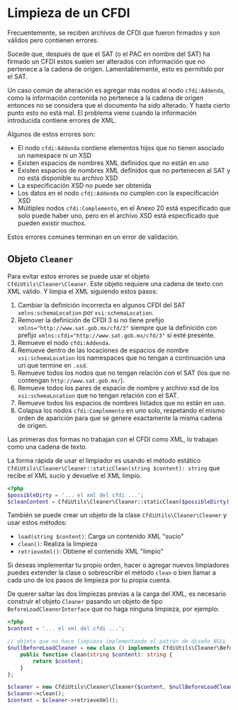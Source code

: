 # Limpieza de un CFDI

Frecuentemente, se reciben archivos de CFDI que fueron firmados y son válidos pero contienen errores.

Sucede que, después de que el SAT (o el PAC en nombre del SAT) ha firmado un CFDI estos suelen ser alterados
con información que no pertenece a la cadena de origen. Lamentablemente, esto es permitido por el SAT.

Un caso común de alteración es agregar más nodos al nodo `cfdi:Addenda`, como la información contenida
no pertenece a la cadena de origen entonces no se considera que el documento ha sido alterado.
Y hasta cierto punto esto no está mal. El problema viene cuando la información introducida contiene errores de XML.

Algunos de estos errores son:

- El nodo `cfdi:Addenda` contiene elementos hijos que no tienen asociado un namespace ni un XSD
- Existen espacios de nombres XML definidos que no están en uso
- Existen espacios de nombres XML definidos que no pertenecen al SAT y no está disponible su archivo XSD
- La especificación XSD no puede ser obtenida
- Los datos en el nodo `cfdi:Addenda` no cumplen con la especificación XSD
- Múltiples nodos `cfdi:Complemento`, en el Anexo 20 está especificado que solo puede haber uno,
  pero en el archivo XSD está especificado que pueden existir muchos.

Estos errores comunes terminan en un error de validación.

## Objeto `Cleaner`

Para evitar estos errores se puede usar el objeto `CfdiUtils\Cleaner\Cleaner`.
Este objeto requiere una cadena de texto con XML válido. Y limpia el XML siguiendo estos pasos:

1. Cambiar la definición incorrecta en algunos CFDI del SAT `xmlns:schemaLocation` por `xsi:schemaLocation`.
2. Remover la definición de CFDI 3 si no tiene prefijo `xmlns="http://www.sat.gob.mx/cfd/3"` siempre que la definición
   con prefijo `xmlns:cfdi="http://www.sat.gob.mx/cfd/3"` sí esté presente.
3. Remueve el nodo `cfdi:Addenda`.
4. Remueve dentro de las locaciones de espacios de nombre `xsi:schemaLocation` los namespaces que no tengan
   a continuación una uri que termine en `.xsd`.
5. Remueve todos los nodos que no tengan relación con el SAT (los que no contengan `http://www.sat.gob.mx/`).
6. Remueve todos los pares de espacio de nombre y archivo xsd de los `xsi:schemaLocation` que no tengan relación con el SAT.
7. Remueve todos los espacios de nombres listados que no están en uso.
8. Colapsa los nodos `cfdi:Complemento` en uno solo, respetando el mismo orden de aparición para que se genere
   exactamente la misma cadena de origen.

Las primeras dos formas no trabajan con el CFDI como XML, lo trabajan como una cadena de texto.

La forma rápida de usar el limpiador es usando el método estático
`CfdiUtils\Cleaner\Cleaner::staticClean(string $content): string`
que recibe el XML sucio y devuelve el XML limpio.

```php
<?php
$possibleDirty = '... el xml del cfdi ...';
$cleanContent = CfdiUtils\Cleaner\Cleaner::staticClean($possibleDirty);
```

También se puede crear un objeto de la clase `CfdiUtils\Cleaner\Cleaner` y usar estos métodos:

- `load(string $content)`: Carga un contenido XML "sucio"
- `clean()`: Realiza la limpieza
- `retrieveXml()`: Obtiene el contenido XML "limpio"

Si deseas implementar tu propio orden, hacer o agregar nuevos limpiadores puedes extender la clase o sobrescribir
el método `clean` o bien llamar a cada uno de los pasos de limpieza por tu propia cuenta.

De querer saltar las dos limpiezas previas a la carga del XML, es necesario construir el objeto `Cleaner`
pasando un objeto de tipo `BeforeLoadCleanerInterface` que no haga ninguna limpieza, por ejemplo:

```php
<?php
$content = '... el xml del cfdi ...';

// objeto que no hace limpieza implementando el patrón de diseño NULL
$nullBeforeLoadCleaner = new class () implements CfdiUtils\Cleaner\BeforeLoad\BeforeLoadCleanerInterface {
    public function clean(string $content): string {
        return $content;
    }
};

$cleaner = new CfdiUtils\Cleaner\Cleaner($content, $nullBeforeLoadCleaner);
$cleaner->clean();
$content = $cleaner->retrieveXml();
```
